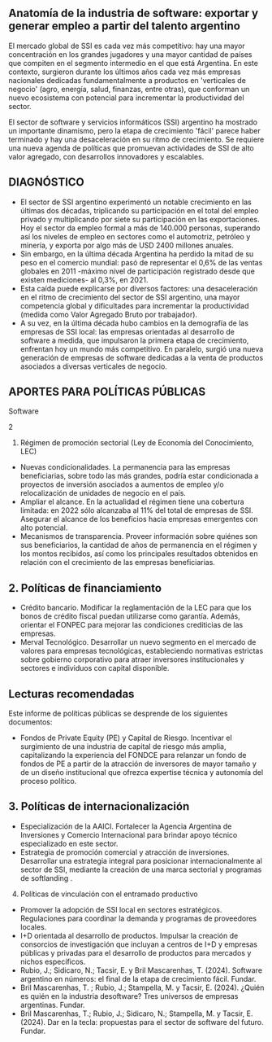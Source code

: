 ## Anatomía de la industria de software: exportar y generar empleo a partir del talento argentino

<!-- image -->

El mercado global de SSI es cada vez más competitivo: hay una mayor concentración en los grandes jugadores y una mayor cantidad de países que compiten en el segmento intermedio en el que está Argentina. En este contexto, surgieron durante los últimos años cada vez más empresas nacionales dedicadas fundamentalmente a productos en 'verticales de negocio' (agro, energía, salud, finanzas, entre otras), que conforman un nuevo ecosistema con potencial para incrementar la productividad del sector.

<!-- image -->

El sector de software y servicios informáticos (SSI) argentino ha mostrado un importante dinamismo, pero la etapa de crecimiento 'fácil' parece haber terminado y hay una desaceleración en su ritmo de crecimiento. Se requiere una nueva agenda de políticas que promuevan actividades de SSI de alto valor agregado, con desarrollos innovadores y escalables.

## DIAGNÓSTICO

- El sector de SSI argentino experimentó un notable crecimiento en las últimas dos décadas, triplicando su participación en el total del empleo privado y multiplicando por siete su participación en las exportaciones. Hoy el sector da empleo formal a más de 140.000 personas, superando así los niveles de empleo en sectores como el automotriz, petróleo y minería, y exporta por algo más de USD 2400 millones anuales.
- Sin embargo, en la última década Argentina ha perdido la mitad de su peso en el comercio mundial: pasó de representar el 0,6% de las ventas globales en 2011 -máximo nivel de participación registrado desde que existen mediciones- al 0,3%, en 2021.
- Esta caída puede explicarse por diversos factores: una desaceleración en el ritmo de crecimiento del sector de SSI argentino, una mayor competencia global y dificultades para incrementar la productividad (medida como Valor Agregado Bruto por trabajador).
- A su vez, en la última década hubo cambios en la demografía de las empresas de SSI local: las empresas orientadas al desarrollo de software a medida, que impulsaron la primera etapa de crecimiento, enfrentan hoy un mundo más competitivo. En paralelo, surgió una nueva generación de empresas de software dedicadas a la venta de productos asociados a diversas verticales de negocio.

## APORTES PARA POLÍTICAS PÚBLICAS

Software

2

1. Régimen de promoción sectorial (Ley de Economía del Conocimiento, LEC)
- Nuevas condicionalidades. La permanencia para las empresas beneficiarias, sobre todo las más grandes, podría estar condicionada a proyectos de inversión asociados a aumentos de empleo y/o relocalización de unidades de negocio en el país.
- Ampliar el alcance. En la actualidad el régimen tiene una cobertura limitada: en 2022 sólo alcanzaba al 11% del total de empresas de SSI. Asegurar el alcance de los beneficios hacia empresas emergentes con alto potencial.
- Mecanismos de transparencia. Proveer información sobre quiénes son sus beneficiarios, la cantidad de años de permanencia en el régimen y los montos recibidos, así como los principales resultados obtenidos en relación con el crecimiento de las empresas beneficiarias.

## 2. Políticas de financiamiento

- Crédito bancario. Modificar la reglamentación de la LEC para que los bonos de crédito fiscal puedan utilizarse como garantía. Además, orientar el FONPEC para mejorar las condiciones crediticias de las empresas.
- Merval Tecnológico. Desarrollar un nuevo segmento en el mercado de valores para empresas tecnológicas, estableciendo normativas estrictas sobre gobierno corporativo para atraer inversores institucionales y sectores e individuos con capital disponible.

## Lecturas recomendadas

<!-- image -->

Este informe de políticas públicas se desprende de los siguientes documentos:

- Fondos de Private Equity (PE) y Capital de Riesgo. Incentivar el surgimiento de una industria de capital de riesgo más amplia, capitalizando la experiencia del FONDCE para relanzar un fondo de fondos de PE a partir de la atracción de inversores de mayor tamaño y de un diseño institucional que ofrezca expertise técnica y autonomía del proceso político.

## 3. Políticas de internacionalización

- Especialización de la AAICI. Fortalecer la Agencia Argentina de Inversiones y Comercio Internacional para brindar apoyo técnico especializado en este sector.
- Estrategia de promoción comercial y atracción de inversiones. Desarrollar una estrategia integral para posicionar internacionalmente al sector de SSI, mediante la creación de una marca sectorial y programas de softlanding .
4. Políticas de vinculación con el entramado productivo
- Promover la adopción de SSI local en sectores estratégicos. Regulaciones para coordinar la demanda y programas de proveedores locales.
- I+D orientada al desarrollo de productos. Impulsar la creación de consorcios de investigación que incluyan a centros de I+D y empresas públicas y privadas para el desarrollo de productos para mercados y nichos específicos.
- Rubio, J.; Sidicaro, N.; Tacsir, E. y Bril Mascarenhas, T. (2024). Software argentino en números: el final de la etapa de crecimiento fácil. Fundar.
- Bril Mascarenhas, T. ; Rubio, J.; Stampella, M. y Tacsir, E. (2024). ¿Quién es quién en la industria desoftware? Tres universos de empresas argentinas. Fundar.
- Bril Mascarenhas, T.; Rubio, J.; Sidicaro, N.; Stampella, M. y  Tacsir, E. (2024). Dar en la tecla: propuestas para el sector de software del futuro. Fundar.